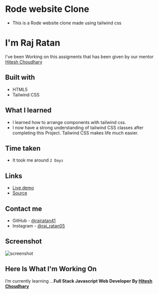 # Rode website Clone

- This is a Rode website clone made using tailwind css

# I'm Raj Ratan
I've been Working on this assigments that has been given by our mentor [Hitesh Choudhary](https://github.com/hiteshchoudhary)</b><br>


## Built with

- HTML5
- Tailwind CSS


## What I learned
- I learned how to arrange components with tailwind css.
- I now have a strong understanding of tailwind CSS classes after completing this Project. Tailwind CSS makes life much easier.

## Time taken
- It took me around ``2 Days ``



## Links
- [Live demo](https://rodeclonetest.netlify.app/)
- [Source](https://github.com/rajratan41/Rode-Clone)


## Contact me
- GitHub - [@rajratan41](https://github.com/rajratan41)
- Instagram - [@raj_ratan05](https://www.instagram.com/raj_ratan05/)

## Screenshot

![screenshot](./screenshot/screencapture-127-0-0-1-5501-index-html-2022-09-07-20_55_47.png)


## Here Is What I'm Working On

   I’m currently learning  ...<strong>Full Stack Javascript Web Developer By [Hitesh Choudhary](https://github.com/hiteshchoudhary)</strong>